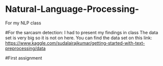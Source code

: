# Natural-Language-Processing-
For my NLP class

#For the sarcasm detection: I had to present my findings in class
The data set is very big so it is not on here. 
You can find the data set on this link: https://www.kaggle.com/sudalairajkumar/getting-started-with-text-preprocessing/data
 
#First assignment
